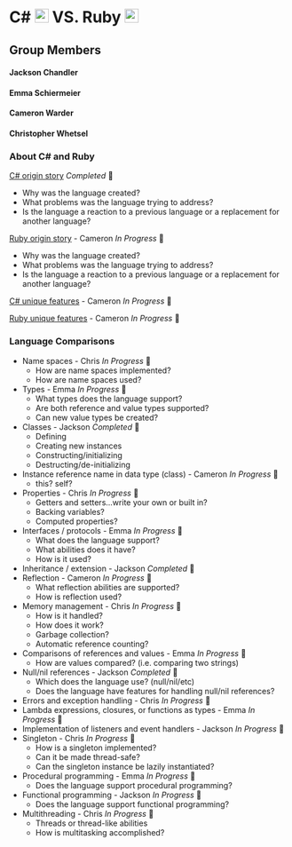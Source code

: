 # C# <img src="https://github.com/JChauncyChandler/CSharpvsRuby/blob/master/Assets/raw/master/C%23_Logo.png" width="25" height="25"> VS. Ruby <img src="https://github.com/JChauncyChandler/CSharpvsRuby/blob/master/Assets/raw/master/Ruby_Logo.png" width="25" height="25">

## Group Members 
#### Jackson Chandler
#### Emma Schiermeier
#### Cameron Warder
#### Christopher Whetsel 

### About C# and Ruby

[C# origin story]() *Completed* &#x1F34F;
  * Why was the language created?
  * What problems was the language trying to address?
  * Is the language a reaction to a previous language or a replacement for another language?
  
[Ruby origin story]() - Cameron *In Progress* &#x1F34E;
  * Why was the language created?
  * What problems was the language trying to address?
  * Is the language a reaction to a previous language or a replacement for another language?
  
[C# unique features]() - Cameron *In Progress* &#x1F34E;

[Ruby unique features]() - Cameron *In Progress* &#x1F34E;

### Language Comparisons

* Name spaces - Chris *In Progress* &#x1F34E; 
  * How are name spaces implemented?
  * How are name spaces used?
* Types - Emma *In Progress* &#x1F34E;
    * What types does the language support?
    * Are both reference and value types supported?
    * Can new value types be created?
* Classes - Jackson *Completed* &#x1F34F;
  * Defining
  * Creating new instances
  * Constructing/initializing
  * Destructing/de-initializing
* Instance reference name in data type (class) - Cameron *In Progress* &#x1F34E;
  * this?  self?
* Properties - Chris *In Progress* &#x1F34E;
  * Getters and setters...write your own or built in?
  * Backing variables?
  * Computed properties?
* Interfaces / protocols - Emma *In Progress* &#x1F34E;
  * What does the language support?
  * What abilities does it have?
  * How is it used?
* Inheritance / extension - Jackson *Completed* &#x1F34F;
* Reflection - Cameron *In Progress* &#x1F34E;
  * What reflection abilities are supported?
  * How is reflection used?
* Memory management - Chris *In Progress* &#x1F34E;
  * How is it handled?
  * How does it work?
  * Garbage collection?
  * Automatic reference counting?
* Comparisons of references and values - Emma *In Progress* &#x1F34E;
  * How are values compared? (i.e. comparing two strings)
* Null/nil references - Jackson *Completed* &#x1F34F;
  * Which does the language use? (null/nil/etc)
  * Does the language have features for handling null/nil references?
* Errors and exception handling - Chris *In Progress* &#x1F34E;
* Lambda expressions, closures, or functions as types - Emma *In Progress* &#x1F34E;
* Implementation of listeners and event handlers - Jackson *In Progress* &#x1F34E;
* Singleton - Chris *In Progress* &#x1F34E;
  * How is a singleton implemented?
  * Can it be made thread-safe?
  * Can the singleton instance be lazily instantiated?
* Procedural programming - Emma *In Progress* &#x1F34E;
  * Does the language support procedural programming?
* Functional programming - Jackson *In Progress* &#x1F34E;
  * Does the language support functional programming?
* Multithreading - Chris *In Progress* &#x1F34E;
  * Threads or thread-like abilities
  * How is multitasking accomplished?
